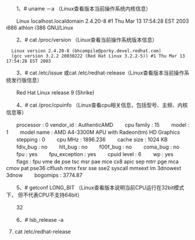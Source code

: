 
　　1、# uname －a   （Linux查看版本当前操作系统内核信息）
 
　　Linux localhost.localdomain 2.4.20-8 #1 Thu Mar 13 17:54:28 EST 2003 i686 athlon i386 GNU/Linux
 
　　2、# cat /proc/version （Linux查看当前操作系统版本信息）
 
      Linux version 2.4.20-8 (bhcompile@porky.devel.redhat.com)
      (gcc version 3.2.2 20030222 (Red Hat Linux 3.2.2-5)) #1 Thu Mar 13 17:54:28 EST 2003
 
　　3、# cat /etc/issue  或cat /etc/redhat-release（Linux查看版本当前操作系统发行版信息）
 
　　Red Hat Linux release 9 (Shrike)

　　4、# cat /proc/cpuinfo （Linux查看cpu相关信息，包括型号、主频、内核信息等）
 
　　processor        : 0
     vendor_id         : AuthenticAMD
　　cpu family        : 15
　　model             : 1
　　model name      : AMD A4-3300M APU with Radeon(tm) HD Graphics
　　stepping         : 0
　　cpu MHz          : 1896.236
　　cache size       : 1024 KB
　　fdiv_bug         : no
　　hlt_bug          : no
　　f00f_bug        : no
　　coma_bug      : no
　　fpu                : yes
　　fpu_exception   : yes
　　cpuid level      : 6
　　wp                : yes
　　flags             : fpu vme de pse tsc msr pae mce cx8 apic sep mtrr pge mca cmov pat pse36 clflush mmx fxsr
                           sse sse2 syscall mmxext lm 3dnowext 3dnow
　　bogomips      : 3774.87
 
　　5、# getconf LONG_BIT  （Linux查看版本说明当前CPU运行在32bit模式下， 但不代表CPU不支持64bit）
 
　　32
 
　　6、# lsb_release -a

7. cat /etc/redhat-release